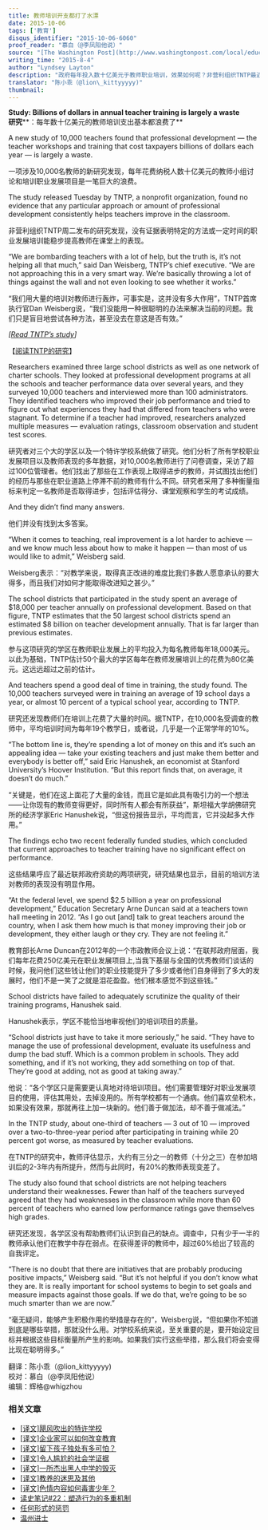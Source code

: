 ```yaml
---
title: 教师培训开支都打了水漂
date: 2015-10-06
tags: ['教育']
disqus_identifier: "2015-10-06-6060"
proof_reader: "慕白（@李凤阳他说）"
source: "[The Washington Post](http://www.washingtonpost.com/local/education/study-billions-of-dollars-in-annual-teacher-training-is-largely-a-waste/2015/08/03/c4e1f322-39ff-11e5-9c2d-ed991d848c48_story.html)"
writing_time: "2015-8-4"
author: "Lyndsey Layton"
description: "政府每年投入数十亿美元于教师职业培训，效果如何呢？非营利组织TNTP最近发布了一项大范围研究，针对三个大型学区和一个特许学校系统，分析了所有学校职业发展项目以及教师表现的多年数据，对一万名教师做了问卷调查，采访了超过一百位管理者，结果显示……"
translator: "陈小乖（@lion\_kittyyyyy)"
thumbnail:
---
```


**Study: Billions of dollars in annual teacher training is largely a waste**  
**研究****：每年数十亿美元的教师培训支出基本都浪费了**

A new study of 10,000 teachers found that professional development — the teacher workshops and training that cost taxpayers billions of dollars each year — is largely a waste.

一项涉及10,000名教师的新研究发现，每年花费纳税人数十亿美元的教师小组讨论和培训职业发展项目是一笔巨大的浪费。

The study released Tuesday by TNTP, a nonprofit organization, found no evidence that any particular approach or amount of professional development consistently helps teachers improve in the classroom.

非营利组织TNTP周二发布的研究发现，没有证据表明特定的方法或一定时间的职业发展培训能稳步提高教师在课堂上的表现。

“We are bombarding teachers with a lot of help, but the truth is, it’s not helping all that much,” said Dan Weisberg, TNTP’s chief executive. “We are not approaching this in a very smart way. We’re basically throwing a lot of things against the wall and not even looking to see whether it works.”

“我们用大量的培训对教师进行轰炸，可事实是，这并没有多大作用”，TNTP首席执行官Dan Weisberg说，“我们没能用一种很聪明的办法来解决当前的问题。我们只是盲目地尝试各种方法，甚至没去在意这是否有效。”

*[*[*Read TNTP’s study*](http://tntp.org/publications/view/the-mirage-confronting-the-truth-about-our-quest-for-teacher-development)*]*

【[阅读TNTP的研究](http://tntp.org/publications/view/the-mirage-confronting-the-truth-about-our-quest-for-teacher-development)】

Researchers examined three large school districts as well as one network of charter schools. They looked at professional development programs at all the schools and teacher performance data over several years, and they surveyed 10,000 teachers and interviewed more than 100 administrators. They identified teachers who improved their job performance and tried to figure out what experiences they had that differed from teachers who were stagnant. To determine if a teacher had improved, researchers analyzed multiple measures — evaluation ratings, classroom observation and student test scores.

研究者对三个大的学区以及一个特许学校系统做了研究。他们分析了所有学校职业发展项目以及教师表现的多年数据，对10,000名教师进行了问卷调查，采访了超过100位管理者。他们找出了那些在工作表现上取得进步的教师，并试图找出他们的经历与那些在职业道路上停滞不前的教师有什么不同。研究者采用了多种衡量指标来判定一名教师是否取得进步，包括评估得分、课堂观察和学生的考试成绩。

And they didn’t find many answers.

他们并没有找到太多答案。

“When it comes to teaching, real improvement is a lot harder to achieve — and we know much less about how to make it happen — than most of us would like to admit,” Weisberg said.

Weisberg表示：“对教学来说，取得真正改进的难度比我们多数人愿意承认的要大得多，而且我们对如何才能取得改进知之甚少。”

The school districts that participated in the study spent an average of $18,000 per teacher annually on professional development. Based on that figure, TNTP estimates that the 50 largest school districts spend an estimated $8 billion on teacher development annually. That is far larger than previous estimates.

参与这项研究的学区在教师职业发展上的平均投入为每名教师每年18,000美元。以此为基础，TNTP估计50个最大的学区每年在教师发展培训上的花费为80亿美元。这远远超过之前的估计。

And teachers spend a good deal of time in training, the study found. The 10,000 teachers surveyed were in training an average of 19 school days a year, or almost 10 percent of a typical school year, according to TNTP.

研究还发现教师们在培训上花费了大量的时间。据TNTP，在10,000名受调查的教师中，平均培训时间为每年19个教学日，或者说，几乎是一个正常学年的10%。

“The bottom line is, they’re spending a lot of money on this and it’s such an appealing idea — take your existing teachers and just make them better and everybody is better off,” said Eric Hanushek, an economist at Stanford University’s Hoover Institution. “But this report finds that, on average, it doesn’t do much.”

“关键是，他们在这上面花了大量的金钱，而且它是如此具有吸引力的一个想法——让你现有的教师变得更好，同时所有人都会有所获益”，斯坦福大学胡佛研究所的经济学家Eric Hanushek说，“但这份报告显示，平均而言，它并没起多大作用。”

The findings echo two recent federally funded studies, which concluded that current approaches to teacher training have no significant effect on performance.

这些结果呼应了最近联邦政府资助的两项研究，研究结果也显示，目前的培训方法对教师的表现没有明显作用。

“At the federal level, we spend $2.5 billion a year on professional development,” Education Secretary Arne Duncan said at a teachers town hall meeting in 2012. “As I go out [and] talk to great teachers around the country, when I ask them how much is that money improving their job or development, they either laugh or they cry. They are not feeling it.”

教育部长Arne Duncan在2012年的一个市政教师会议上说：“在联邦政府层面，我们每年花费250亿美元在职业发展项目上,当我下基层与全国的优秀教师们谈话的时候，我问他们这些钱让他们的职业技能提升了多少或者他们自身得到了多大的发展时，他们不是一笑了之就是泪花盈盈。他们根本感觉不到这些钱。”

School districts have failed to adequately scrutinize the quality of their training programs, Hanushek said.

Hanushek表示，学区不能恰当地审视他们的培训项目的质量。

“School districts just have to take it more seriously,” he said. “They have to manage the use of professional development, evaluate its usefulness and dump the bad stuff. Which is a common problem in schools. They add something, and if it’s not working, they add something on top of that. They’re good at adding, not as good at taking away.”

他说：“各个学区只是需要更认真地对待培训项目。他们需要管理好对职业发展项目的使用，评估其用处，去掉没用的。所有学校都有一个通病。他们喜欢垒积木，如果没有效果，那就再往上加一块新的。他们善于做加法，却不善于做减法。”

In the TNTP study, about one-third of teachers — 3 out of 10 — improved over a two-to-three-year period after participating in training while 20 percent got worse, as measured by teacher evaluations.

在TNTP的研究中，教师评估显示，大约有三分之一的教师（十分之三）在参加培训后的2-3年内有所提升，然而与此同时，有20%的教师表现变差了。

The study also found that school districts are not helping teachers understand their weaknesses. Fewer than half of the teachers surveyed agreed that they had weaknesses in the classroom while more than 60 percent of teachers who earned low performance ratings gave themselves high grades.

研究还发现，各学区没有帮助教师们认识到自己的缺点。调查中，只有少于一半的教师承认他们在教学中存在弱点。在获得差评的教师中，超过60%给出了较高的自我评定。

“There is no doubt that there are initiatives that are probably producing positive impacts,” Weisberg said. “But it’s not helpful if you don’t know what they are. It is really important for school systems to begin to set goals and measure impacts against those goals. If we do that, we’re going to be so much smarter than we are now.”

“毫无疑问，能够产生积极作用的举措是存在的”，Weisberg说，“但如果你不知道到底是哪些举措，那就没什么用。对学校系统来说，至关重要的是，要开始设定目标并根据这些目标衡量所产生的影响。如果我们实行这些举措，那么我们将会变得比现在聪明得多。”


翻译：陈小乖（@lion\_kittyyyyy)  
校对：慕白（@李凤阳他说）  
编辑：辉格@whigzhou


### 相关文章

* [[译文]飓风吹出的特许学校](https://headsalon.org/archives/7547.html "[译文]飓风吹出的特许学校")
* [[译文]企业家可以如何改变教育](https://headsalon.org/archives/7525.html "[译文]企业家可以如何改变教育")
* [[译文]留下孩子独处有多可怕？](https://headsalon.org/archives/7513.html "[译文]留下孩子独处有多可怕？")
* [[译文]令人尴尬的社会学证据](https://headsalon.org/archives/7481.html "[译文]令人尴尬的社会学证据")
* [[译文]一所杰出黑人中学的毁灭](https://headsalon.org/archives/7478.html "[译文]一所杰出黑人中学的毁灭")
* [[译文]教养的迷思及其他](https://headsalon.org/archives/7476.html "[译文]教养的迷思及其他")
* [[译文]色情内容如何毒害少年？](https://headsalon.org/archives/7470.html "[译文]色情内容如何毒害少年？")
* [读史笔记#22：塑造行为的多重机制](https://headsalon.org/archives/7463.html "读史笔记#22：塑造行为的多重机制")
* [任何形式的惩罚](https://headsalon.org/archives/7774.html "任何形式的惩罚")
* [温州进士](https://headsalon.org/archives/7595.html "温州进士")
